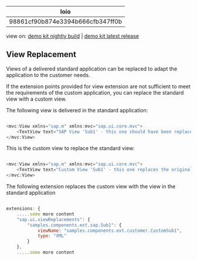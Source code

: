 <!-- loio98861cf90b874e3394b666cfb347ff0b -->

| loio |
| -----|
| 98861cf90b874e3394b666cfb347ff0b |

<div id="loio">

view on: [demo kit nightly build](https://openui5nightly.hana.ondemand.com/#/topic/98861cf90b874e3394b666cfb347ff0b) | [demo kit latest release](https://openui5.hana.ondemand.com/#/topic/98861cf90b874e3394b666cfb347ff0b)</div>

## View Replacement

Views of a delivered standard application can be replaced to adapt the application to the customer needs.

If the extension points provided for view extension are not sufficient to meet the requirements of the custom application, you can replace the standard view with a custom view.

The following view is delivered in the standard application:

```js

<mvc:View xmlns="sap.m" xmlns:mvc="sap.ui.core.mvc">
    <TextView text="SAP View 'Sub1' - this one should have been replaced by the customer View"></TextView>  
</mvc:View>

```

This is the custom view to replace the standard view:

```js

<mvc:View xmlns="sap.m" xmlns:mvc="sap.ui.core.mvc">
    <TextView text="Custom View 'Sub1' - this one replaces the original SAP View 'Sub1'"></TextView>    
</mvc:View>
```

The following extension replaces the custom view with the view in the standard application

```js

extensions: {
    .....some more content
    "sap.ui.viewReplacements": {
        "samples.components.ext.sap.Sub1": {
            viewName: "samples.components.ext.customer.CustomSub1",
            type: "XML"
        }
    },
    .....some more content

```

